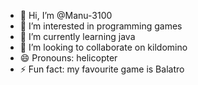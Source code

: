 - 👋 Hi, I’m @Manu-3100
- 👀 I’m interested in programming games
- 🌱 I’m currently learning java
- 💞️ I’m looking to collaborate on kildomino
- 😄 Pronouns: helicopter
- ⚡ Fun fact: my favourite game is Balatro

<!---
Manu-3100/Manu-3100 is a ✨ special ✨ repository because its `README.md` (this file) appears on your GitHub profile.
You can click the Preview link to take a look at your changes.
--->
